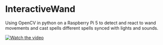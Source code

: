 # InteractiveWand
Using OpenCV in python on a Raspberry Pi 5 to detect and react to wand movements and cast spells different spells synced with lights and sounds. 

[![Watch the video](https://img.youtube.com/vi/IFpQFHPK7W4/0.jpg)](https://www.youtube.com/watch?v=IFpQFHPK7W4&t=2s)

